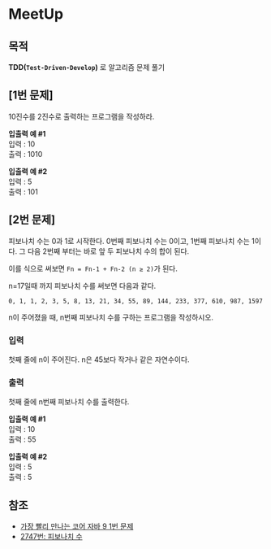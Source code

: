 # MeetUp 
## 목적  
**TDD(`Test-Driven-Develop`)** 로 알고리즘 문제 풀기


## [1번 문제]
10진수를 2진수로 출력하는 프로그램을 작성하라.   
  
**입출력 예 #1**   
입력 : 10  
출력 : 1010

**입출력 예 #2**  
입력 : 5  
출력 : 101

## [2번 문제]

피보나치 수는 0과 1로 시작한다. 0번째 피보나치 수는 0이고, 1번째 피보나치 수는 1이다. 그 다음 2번째 부터는 바로 앞 두 피보나치 수의 합이 된다.    

이를 식으로 써보면 `Fn = Fn-1 + Fn-2 (n ≥ 2)`가 된다.  

n=17일때 까지 피보나치 수를 써보면 다음과 같다.  

`0, 1, 1, 2, 3, 5, 8, 13, 21, 34, 55, 89, 144, 233, 377, 610, 987, 1597`    

n이 주어졌을 때, n번째 피보나치 수를 구하는 프로그램을 작성하시오.  

### **입력**

첫째 줄에 n이 주어진다. n은 45보다 작거나 같은 자연수이다.  

### **출력**

첫째 줄에 n번째 피보나치 수를 출력한다.  

**입출력 예 #1**  
입력 : 10  
출력 : 55  

**입출력 예 #2**  
입력 : 5  
출력 : 5  


## 참조
- [가장 빨리 만나는 코어 자바 9 1번 문제](https://www.aladin.co.kr/shop/wproduct.aspx?ItemId=138397162)  
- [2747번: 피보나치 수](https://www.acmicpc.net/problem/2747)  
